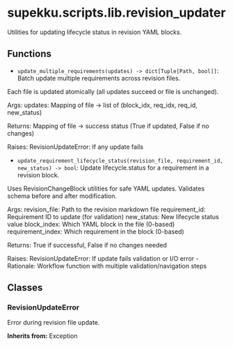 # supekku.scripts.lib.revision_updater

Utilities for updating lifecycle status in revision YAML blocks.

## Functions

- `update_multiple_requirements(updates) -> dict[Tuple[Path, bool]]`: Batch update multiple requirements across revision files.

Each file is updated atomically (all updates succeed or file is unchanged).

Args:
    updates: Mapping of file -> list of (block_idx, req_idx, req_id, new_status)

Returns:
    Mapping of file -> success status (True if updated, False if no changes)

Raises:
    RevisionUpdateError: If any update fails
- `update_requirement_lifecycle_status(revision_file, requirement_id, new_status) -> bool`: Update lifecycle.status for a requirement in a revision block.

Uses RevisionChangeBlock utilities for safe YAML updates.
Validates schema before and after modification.

Args:
    revision_file: Path to the revision markdown file
    requirement_id: Requirement ID to update (for validation)
    new_status: New lifecycle status value
    block_index: Which YAML block in the file (0-based)
    requirement_index: Which requirement in the block (0-based)

Returns:
    True if successful, False if no changes needed

Raises:
    RevisionUpdateError: If update fails validation or I/O error - Rationale: Workflow function with multiple validation/navigation steps

## Classes

### RevisionUpdateError

Error during revision file update.

**Inherits from:** Exception
